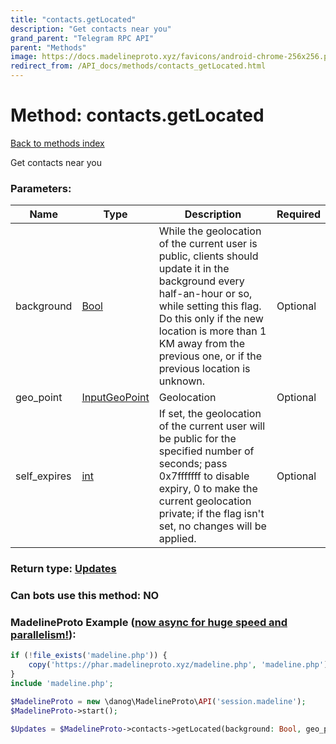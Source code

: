 ```yaml
---
title: "contacts.getLocated"
description: "Get contacts near you"
grand_parent: "Telegram RPC API"
parent: "Methods"
image: https://docs.madelineproto.xyz/favicons/android-chrome-256x256.png
redirect_from: /API_docs/methods/contacts_getLocated.html
---
```

# Method: contacts.getLocated
[Back to methods index](index.html)



Get contacts near you

### Parameters:

| Name     |    Type       | Description | Required |
|----------|---------------|-------------|----------|
|background|[Bool](/API_docs/types/Bool.html) | While the geolocation of the current user is public, clients should update it in the background every half-an-hour or so, while setting this flag. <br>Do this only if the new location is more than 1 KM away from the previous one, or if the previous location is unknown. | Optional|
|geo\_point|[InputGeoPoint](/API_docs/types/InputGeoPoint.html) | Geolocation | Optional|
|self\_expires|[int](/API_docs/types/int.html) | If set, the geolocation of the current user will be public for the specified number of seconds; pass 0x7fffffff to disable expiry, 0 to make the current geolocation private; if the flag isn't set, no changes will be applied. | Optional|


### Return type: [Updates](/API_docs/types/Updates.html)

### Can bots use this method: **NO**


### MadelineProto Example ([now async for huge speed and parallelism!](https://docs.madelineproto.xyz/docs/ASYNC.html)):


```php
if (!file_exists('madeline.php')) {
    copy('https://phar.madelineproto.xyz/madeline.php', 'madeline.php');
}
include 'madeline.php';

$MadelineProto = new \danog\MadelineProto\API('session.madeline');
$MadelineProto->start();

$Updates = $MadelineProto->contacts->getLocated(background: Bool, geo_point: InputGeoPoint, self_expires: int, );
```

